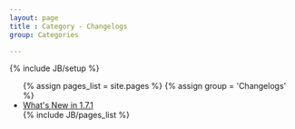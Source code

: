 ```yaml
---
layout: page
title : Category - Changelogs
group: Categories

---
```

{% include JB/setup %}

<ul>
  {% assign pages_list = site.pages %}
  {% assign group = 'Changelogs' %}
  <li><a href='../getting-started/whats-new.html'>What's New in 1.7.1</a></li>
  {% include JB/pages_list %}
</ul>
